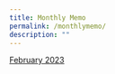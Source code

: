 ```yaml
---
title: Monthly Memo
permalink: /monthlymemo/
description: ""
---
```




[February 2023](https://heyzine.com/flip-book/35f3ee80c9.html)